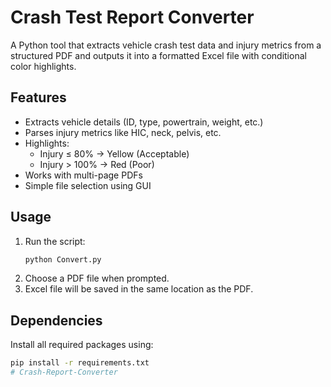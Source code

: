 # Crash Test Report Converter

A Python tool that extracts vehicle crash test data and injury metrics from a structured PDF and outputs it into a formatted Excel file with conditional color highlights.

## Features

- Extracts vehicle details (ID, type, powertrain, weight, etc.)
- Parses injury metrics like HIC, neck, pelvis, etc.
- Highlights:
  - Injury ≤ 80% → Yellow (Acceptable)
  - Injury > 100% → Red (Poor)
- Works with multi-page PDFs
- Simple file selection using GUI

## Usage

1. Run the script:
    ```bash
    python Convert.py
    ```
2. Choose a PDF file when prompted.
3. Excel file will be saved in the same location as the PDF.

## Dependencies

Install all required packages using:

```bash
pip install -r requirements.txt
# Crash-Report-Converter
